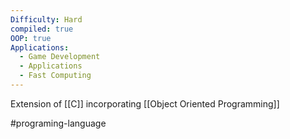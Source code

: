 ```yaml
---
Difficulty: Hard
compiled: true
OOP: true
Applications:
  - Game Development
  - Applications
  - Fast Computing
---
```



Extension of [[C]] incorporating [[Object Oriented Programming]] 


#programing-language 
